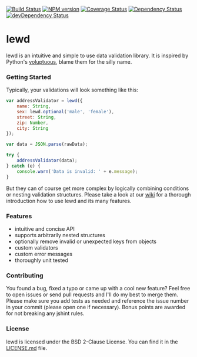 [![Build Status](https://travis-ci.org/pigulla/lewd.svg?branch=master)](https://travis-ci.org/pigulla/lewd)
[![NPM version](https://badge.fury.io/js/lewd.svg)](http://badge.fury.io/js/lewd)
[![Coverage Status](https://img.shields.io/coveralls/pigulla/lewd.svg)](https://coveralls.io/r/pigulla/lewd)
[![Dependency Status](https://david-dm.org/pigulla/lewd.svg)](https://david-dm.org/pigulla/lewd)
[![devDependency Status](https://david-dm.org/pigulla/lewd/dev-status.svg)](https://david-dm.org/pigulla/lewd#info=devDependencies)

# lewd
lewd is an intuitive and simple to use data validation library. It is inspired by Python's [voluptuous](https://github.com/alecthomas/voluptuous), blame them for the silly name.

### Getting Started
Typically, your validations will look something like this:
```javascript
var addressValidator = lewd({
    name: String,
    sex: lewd.optional('male', 'female'),
    street: String,
    zip: Number,
    city: String
});

var data = JSON.parse(rawData);

try {
    addressValidator(data);
} catch (e) {
    console.warn('Data is invalid: ' + e.message);
}
```
But they can of course get more complex by logically combining conditions or nesting validation structures. Please take a look at our [wiki](https://github.com/pigulla/lewd/wiki) for a thorough introduction how to use lewd and its many features.

### Features
 - intuitive and concise API
 - supports arbitrarily nested structures
 - optionally remove invalid or unexpected keys from objects
 - custom validators
 - custom error messages
 - thoroughly unit tested

### Contributing
You found a bug, fixed a typo or came up with a cool new feature? Feel free to open issues or send pull requests and I'll do my best to merge them. Please make sure you add tests as needed and reference the issue number in your commit (please open one if necessary). Bonus points are awarded for not breaking any jshint rules.

### License
lewd is licensed under the BSD 2-Clause License. You can find it in the [LICENSE.md](LICENSE.md) file.
